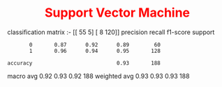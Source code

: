 <h1 align="center" style="color:red">Support Vector Machine</h1>
classification matrix :- 
[[ 55   5]
 [  8 120]]
              precision    recall  f1-score   support

           0       0.87      0.92      0.89        60
           1       0.96      0.94      0.95       128

    accuracy                           0.93       188
   macro avg       0.92      0.93      0.92       188
weighted avg       0.93      0.93      0.93       188

